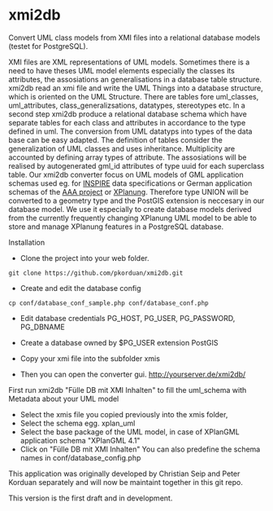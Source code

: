 # xmi2db
Convert UML class models from XMI files into a relational database models (testet for PostgreSQL).

XMI files are XML representations of UML models. Sometimes there is a need to have theses UML model elements especially the classes its attributes, the assosiations an generalisations in a database table structure.
xmi2db read an xmi file and write the UML Things into a database structure, which is oriented on the UML Structure. There are tables fore uml_classes, uml_attributes, class_generalizsations, datatypes, stereotypes etc.
In a second step xmi2db produce a relational database schema which have separate tables for each class and attributes in accordance to the type defined in uml. The conversion from UML datatyps into types of the data base can be easy adapted. The definition of tables consider the generalization of UML classes and uses inheritance. Multiplicity are accounted by defining array types of attribute. The assosiations will be realised by autogenerated gml_id attributes of type uuid for each superclass table.
Our xmi2db converter focus on UML models of GML application schemas used eg. for [INSPIRE](http://inspire.ec.europa.eu/data-model/approved/r4618-ir/html/) data specifications or German application schemas of the [AAA project](http://www.adv-online.de/AAA-Modell/) or [XPlanung](http://www.iai.fzk.de/www-extern/index.php?id=679). Therefore type UNION will be converted to a geometry type and the PostGIS extension is neccesary in our database model.
We use it especially to create database models derived from the currently frequently changing XPlanung UML model to be able to store and manage XPlanung features in a PostgreSQL database.

Installation

* Clone the project into your web folder.
```
git clone https://github.com/pkorduan/xmi2db.git
```
* Create and edit the database config
```
cp conf/database_conf_sample.php conf/database_conf.php
```
* Edit database credentials PG_HOST, PG_USER, PG_PASSWORD, PG_DBNAME

* Create a database owned by $PG_USER extension PostGIS

* Copy your xmi file into the subfolder xmis

* Then you can open the converter gui.
http://yourserver.de/xmi2db/

First run xmi2db "Fülle DB mit XMI Inhalten" to fill the uml_schema with Metadata about your UML model
* Select the xmis file you copied previously into the xmis folder,
* Select the schema egg. xplan_uml
* Select the base package of the UML model, in case of XPlanGML application schema "XPlanGML 4.1"
* Click on "Fülle DB mit XMI Inhalten"
You can also predefine the schema names in conf/database_config.php

This application was originally developed by Christian Seip and Peter Korduan separately and will now be maintaint together in this git repo.

This version is the first draft and in development.